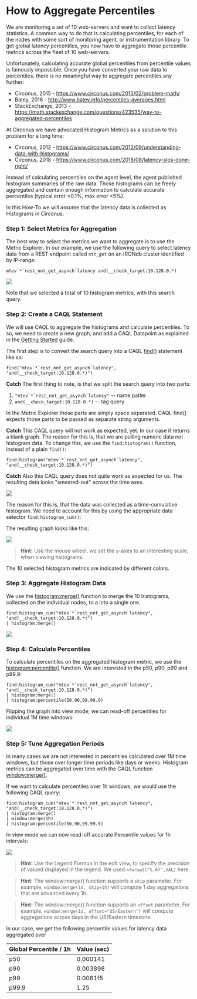 # How to Aggregate Percentiles

We are monitoring a set of 10 web-servers and want to collect latency statistics.  A common way to
do that is calculating percentiles, for each of the nodes with some sort of monitoring agent, or
instrumentation library.  To get global latency percentiles, you now have to aggregate those
percentile metrics across the fleet of 10 web-servers.

Unfortunately, calculating accurate global percentiles from percentile values is famously
impossible.  Once you have converted your raw data to percentiles, there is no meaningful way to
aggregate percentiles any further:

- Circonus, 2015 - https://www.circonus.com/2015/02/problem-math/
- Batey, 2016 - http://www.batey.info/percentiles-averages.html
- StackExchange, 2013 - https://math.stackexchange.com/questions/423535/way-to-aggregated-percentiles

At Circonus we have advocated Histogram Metrics as a solution to this problem for a long time:

- Circonus, 2012 - https://www.circonus.com/2012/09/understanding-data-with-histograms/
- Circonus, 2018 - https://www.circonus.com/2018/08/latency-slos-done-right/

Instead of calculating percentiles on the agent level, the agent published histogram summaries of
the raw data. Those histograms can be freely aggregated and contain enough information to calculate
accurate percentiles (typical error <0.1%, max error <5%).

In this How-To we will assume that the latency data is collected as Histograms in Circonus.

### Step 1: Select Metrics for Aggregation

The best way to select the metrics we want to aggregate is to use the Metric Explorer.
In our example, we use the following query to select latency data from a REST endpoint called
`ntt_get` on an IRONdb cluster identified by IP-range:

```
mtev`*`rest_nnt_get_asynch`latency and(__check_target:10.128.0.*)
```

![](/images/caql/CAQL_howto_percentiles_metric_explorer.png)

Note that we selected a total of 10 histogram metrics, with this search query.

### Step 2: Create a CAQL Statement

We will use CAQL to aggregate the histograms and calculate percentiles.
To so, we need to create a new graph, and add a CAQL Datapoint as explained in the [Getting Started](../getting_started) guide.

The first step is to convert the search query into a CAQL [find()](../reference/#Packagefind) statement like so:
```
find("mtev`*`rest_nnt_get_asynch`latency", "and(__check_target:10.128.0.*)")
```

**Catch** The first thing to note, is that we split the search query into two parts:
1. ```"mtev`*`rest_nnt_get_asynch`latency"``` -- name patter
2. ```and(__check_target:10.128.0.*)``` -- tag query

In the Metric Explorer those parts are simply space separated.
CAQL find() expects those parts to be passed as separate string arguments.

**Catch** This CAQL query will not work as expected, yet. In our case it returns a blank graph.
The reason for this is, that we are pulling numeric data not histogram data.
To change this, we use the `find:histogram()` function, instead of a plain `find()`:

```
find:histogram("mtev`*`rest_nnt_get_asynch`latency", "and(__check_target:10.128.0.*)")
```

**Catch** Also this CAQL query does not quite work as expected for us. The resulting data looks
"smeared-out" across the time axes.

![](/images/caql/CAQL_howto_percentiles_histogram_smeared.png)

The reason for this is, that the data was collected as a time-cumulative histogram.
We need to account for this by using the appropriate data selector `find:histogram_cum()`:


The resulting graph looks like this:

![](/images/caql/CAQL_howto_percentiles_histogram_graph.png)

> **Hint:** Use the mouse wheel, we set the y-axes to an interesting scale, when viewing histograms.

The 10 selected histogram metrics are indicated by different colors.

### Step 3: Aggregate Histogram Data

We use the [histogram:merge()](../reference/#Packagehistogram) function to merge the 10 histograms,
collected on the individual nodes, to a into a single one.

```
find:histogram_cum("mtev`*`rest_nnt_get_asynch`latency", "and(__check_target:10.128.0.*)")
| histogram:merge()
```

![](/images/caql/CAQL_howto_percentiles_histogram_merged.png)

### Step 4: Calculate Percentiles

To calculate percentiles on the aggregated histogram metric, we use the
[histogram:percentile()](../reference/#Packagehistogram) function.
We are interested in the p50, p90, p99 and p99.9:

```
find:histogram_cum("mtev`*`rest_nnt_get_asynch`latency", "and(__check_target:10.128.0.*)")
| histogram:merge()
| histogram:percentile(50,90,99,99.9)
```

Flipping the graph into view mode, we can read-off percentiles for individual 1M time windows:

![](/images/caql/CAQL_howto_percentiles_histogram_percentile_view.png)

### Step 5: Tune Aggregation Periods

In many cases we are not interested in percentiles calculated over 1M time windows, but those over longer time periods like days or weeks.
Histogram metrics can be aggregated over time with the CAQL function [window:merge()](../reference/#Packagewindow).

If we want to calculate percentiles over 1h windows, we would use the following CAQL query:

```
find:histogram_cum("mtev`*`rest_nnt_get_asynch`latency", "and(__check_target:10.128.0.*)")
| histogram:merge()
| window:merge(1h)
| histogram:percentile(50,90,99,99.9)
```

In view mode we can now read-off accurate Percentile values for 1h intervals:

![](/images/caql/CAQL_howto_percentiles_histogram_percentile_windowed.png)

> **Hint:** Use the Legend Formua in the edit view, to specify the precision of valued displayed in the legend. We used `=format("%.6f",VAL)` here.

> **Hint:** The window:merge() function supports a `skip` parameter. For example, `window:merge(1d, skip=1h)` will compute 1 day aggregations that are advanced every 1h.

> **Hint:** The window:merge() function supports an `offset` parameter. For example, `window:merge(1d, offset="US/Eastern")` will compute aggregations across days in the US/Eastern timezone.

In our case, we get the following percentile values for latency data aggregated over

| Global Percentile / 1h | Value (sec) |
|-|-|
| p50 | 0.000141 |
| p90 | 0.003898 |
| p99 | 0.0061f5|
| p99.9 | 1.25 |
